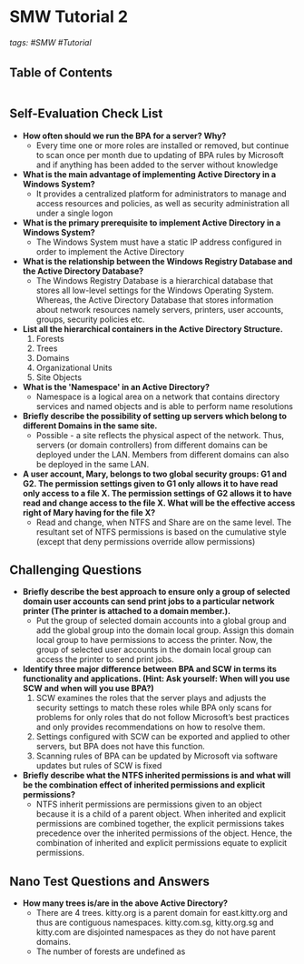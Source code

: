 # SMW Tutorial 2

###### tags: #SMW #Tutorial

## Table of Contents
```toc
```

## Self-Evaluation Check List
- **How often should we run the BPA for a server? Why?**
	- Every time one or more roles are installed or removed, but continue to scan once per month due to updating of BPA rules by Microsoft and if anything has been added to the server without knowledge
- **What is the main advantage of implementing Active Directory in a Windows System?**
	- It provides a centralized platform for administrators to manage and access resources and policies, as well as security administration all under a single logon
- **What is the primary prerequisite to implement Active Directory in a Windows System?**
	- The Windows System must have a static IP address configured in order to implement the Active Directory
- **What is the relationship between the Windows Registry Database and the Active Directory Database?**
	- The Windows Registry Database is a hierarchical database that stores all low-level settings for the Windows Operating System. Whereas, the Active Directory Database that stores information about network resources namely servers, printers, user accounts, groups, security policies etc.
- **List all the hierarchical containers in the Active Directory Structure.**
	1.  Forests
	2.  Trees
	3.  Domains
	4.  Organizational Units
	5.  Site Objects
- **What is the 'Namespace' in an Active Directory?**
	- Namespace is a logical area on a network that contains directory services and named objects and is able to perform name resolutions
- **Briefly describe the possibility of setting up servers which belong to different Domains in the same site.**
	- Possible - a site reflects the physical aspect of the network. Thus, servers (or domain controllers) from different domains can be deployed under the LAN. Members from different domains can also be deployed in the same LAN.
- **A user account, Mary, belongs to two global security groups: G1 and G2. The permission settings given to G1 only allows it to have read only access to a file X. The permission settings of G2 allows it to have read and change access to the file X. What will be the effective access right of Mary having for the file X?**
	- Read and change, when NTFS and Share are on the same level. The resultant set of NTFS permissions is based on the cumulative style (except that deny permissions override allow permissions)

## Challenging Questions
- **Briefly describe the best approach to ensure only a group of selected domain user accounts can send print jobs to a particular network printer (The printer is attached to a domain member.).**
	- Put the group of selected domain accounts into a global group and add the global group into the domain local group. Assign this domain local group to have permissions to access the printer. Now, the group of selected user accounts in the domain local group can access the printer to send print jobs.
- **Identify three major difference between BPA and SCW in terms its functionality and applications. (Hint: Ask yourself: When will you use SCW and when will you use BPA?)**
	1.  SCW examines the roles that the server plays and adjusts the security settings to match these roles while BPA only scans for problems for only roles that do not follow Microsoft’s best practices and only provides recommendations on how to resolve them.
	2. Settings configured with SCW can be exported and applied to other servers, but BPA does not have this function.
	3.  Scanning rules of BPA can be updated by Microsoft via software updates but rules of SCW is fixed
- **Briefly describe what the NTFS inherited permissions is and what will be the combination effect of inherited permissions and explicit permissions?**
	- NTFS inherit permissions are permissions given to an object because it is a child of a parent object. When inherited and explicit permissions are combined together, the explicit permissions takes precedence over the inherited permissions of the object. Hence, the combination of inherited and explicit permissions equate to explicit permissions.

## Nano Test Questions and Answers
- **How many trees is/are in the above Active Directory?**
	- There are 4 trees. kitty.org is a parent domain for east.kitty.org and thus are contiguous namespaces. kitty.com.sg, kitty.org.sg and kitty.com are disjointed namespaces as they do not have parent domains. 
	- The number of forests are undefined as 
